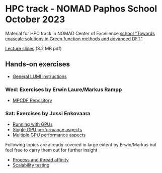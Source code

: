 # HPC track - NOMAD Paphos School October 2023

Material for HPC track in NOMAD Center of Excellence [school "Towards exascale solutions in Green function methods and advanced DFT"](https://nomad-coe.eu/paphos-home)

[Lecture slides](https://kannu.csc.fi/s/To6z7zEm6tLLbxj) (3.2 MB pdf)

## Hands-on exercises

- [General LUMI instructions](lumi-instructions.md)
 
### Wed: Exercises by Erwin Laure/Markus Rampp

- [MPCDF Repository](https://gitlab.mpcdf.mpg.de/mjr/nomad-summer-2023)

### Sat: Exercises by Jussi Enkovaara
 
- [Running with GPUs](simple-gpu)
- [Single GPU performance aspects](single-gpu-performance)
- [Multiple GPU performance aspects](multiple-gpu-performance)

Following topics are already covered in large extent by Erwin/Markus but feel free
to carry them out for further insight 

- [Process and thread affinity](affinity)
- [Scalability testing](scalability)


